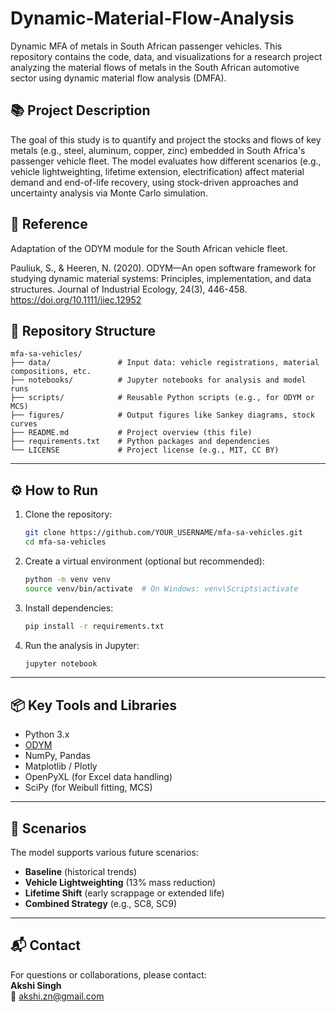 # Dynamic-Material-Flow-Analysis
Dynamic MFA of metals in South African passenger vehicles.
This repository contains the code, data, and visualizations for a research project analyzing the material flows of metals in the South African automotive sector using dynamic material flow analysis (DMFA).

## 📚 Project Description

The goal of this study is to quantify and project the stocks and flows of key metals (e.g., steel, aluminum, copper, zinc) embedded in South Africa's passenger vehicle fleet. The model evaluates how different scenarios (e.g., vehicle lightweighting, lifetime extension, electrification) affect material demand and end-of-life recovery, using stock-driven approaches and uncertainty analysis via Monte Carlo simulation.

## 📁 Reference
Adaptation of the ODYM module for the South African vehicle fleet.

Pauliuk, S., & Heeren, N. (2020). ODYM—An open software framework for studying dynamic material systems: Principles, implementation, and data structures. Journal of Industrial Ecology, 24(3), 446-458. https://doi.org/10.1111/jiec.12952

## 📁 Repository Structure



```
mfa-sa-vehicles/
├── data/               # Input data: vehicle registrations, material compositions, etc.
├── notebooks/          # Jupyter notebooks for analysis and model runs
├── scripts/            # Reusable Python scripts (e.g., for ODYM or MCS)
├── figures/            # Output figures like Sankey diagrams, stock curves
├── README.md           # Project overview (this file)
├── requirements.txt    # Python packages and dependencies
└── LICENSE             # Project license (e.g., MIT, CC BY)
```

---

## ⚙️ How to Run

1. Clone the repository:
   ```bash
   git clone https://github.com/YOUR_USERNAME/mfa-sa-vehicles.git
   cd mfa-sa-vehicles
   ```

2. Create a virtual environment (optional but recommended):
   ```bash
   python -m venv venv
   source venv/bin/activate  # On Windows: venv\Scripts\activate
   ```

3. Install dependencies:
   ```bash
   pip install -r requirements.txt
   ```

4. Run the analysis in Jupyter:
   ```bash
   jupyter notebook
   ```

---

## 📦 Key Tools and Libraries

- Python 3.x
- [ODYM](https://odym.org/)
- NumPy, Pandas
- Matplotlib / Plotly
- OpenPyXL (for Excel data handling)
- SciPy (for Weibull fitting, MCS)

---

## 🔁 Scenarios

The model supports various future scenarios:
- **Baseline** (historical trends)
- **Vehicle Lightweighting** (13% mass reduction)
- **Lifetime Shift** (early scrappage or extended life)
- **Combined Strategy** (e.g., SC8, SC9)

---

## 📬 Contact

For questions or collaborations, please contact:  
**Akshi Singh**  
📧 akshi.zn@gmail.com
